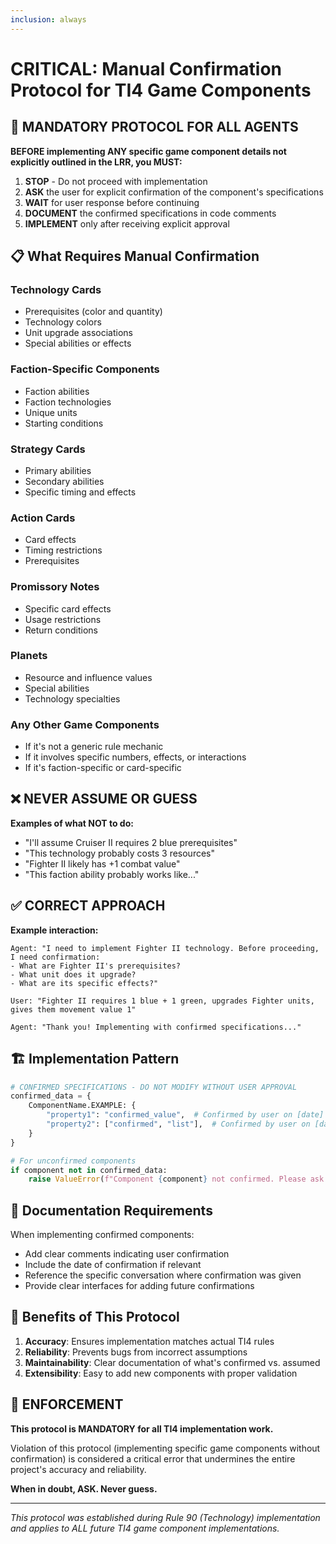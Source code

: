 ```yaml
---
inclusion: always
---
```


# CRITICAL: Manual Confirmation Protocol for TI4 Game Components

## 🚨 MANDATORY PROTOCOL FOR ALL AGENTS

**BEFORE implementing ANY specific game component details not explicitly outlined in the LRR, you MUST:**

1. **STOP** - Do not proceed with implementation
2. **ASK** the user for explicit confirmation of the component's specifications
3. **WAIT** for user response before continuing
4. **DOCUMENT** the confirmed specifications in code comments
5. **IMPLEMENT** only after receiving explicit approval

## 📋 What Requires Manual Confirmation

### Technology Cards
- Prerequisites (color and quantity)
- Technology colors
- Unit upgrade associations
- Special abilities or effects

### Faction-Specific Components
- Faction abilities
- Faction technologies
- Unique units
- Starting conditions

### Strategy Cards
- Primary abilities
- Secondary abilities
- Specific timing and effects

### Action Cards
- Card effects
- Timing restrictions
- Prerequisites

### Promissory Notes
- Specific card effects
- Usage restrictions
- Return conditions

### Planets
- Resource and influence values
- Special abilities
- Technology specialties

### Any Other Game Components
- If it's not a generic rule mechanic
- If it involves specific numbers, effects, or interactions
- If it's faction-specific or card-specific

## ❌ NEVER ASSUME OR GUESS

**Examples of what NOT to do:**
- "I'll assume Cruiser II requires 2 blue prerequisites"
- "This technology probably costs 3 resources"
- "Fighter II likely has +1 combat value"
- "This faction ability probably works like..."

## ✅ CORRECT APPROACH

**Example interaction:**
```
Agent: "I need to implement Fighter II technology. Before proceeding, I need confirmation:
- What are Fighter II's prerequisites?
- What unit does it upgrade?
- What are its specific effects?"

User: "Fighter II requires 1 blue + 1 green, upgrades Fighter units, gives them movement value 1"

Agent: "Thank you! Implementing with confirmed specifications..."
```

## 🏗️ Implementation Pattern

```python
# CONFIRMED SPECIFICATIONS - DO NOT MODIFY WITHOUT USER APPROVAL
confirmed_data = {
    ComponentName.EXAMPLE: {
        "property1": "confirmed_value",  # Confirmed by user on [date]
        "property2": ["confirmed", "list"],  # Confirmed by user on [date]
    }
}

# For unconfirmed components
if component not in confirmed_data:
    raise ValueError(f"Component {component} not confirmed. Please ask user for specification.")
```

## 📝 Documentation Requirements

When implementing confirmed components:
- Add clear comments indicating user confirmation
- Include the date of confirmation if relevant
- Reference the specific conversation where confirmation was given
- Provide clear interfaces for adding future confirmations

## 🎯 Benefits of This Protocol

1. **Accuracy**: Ensures implementation matches actual TI4 rules
2. **Reliability**: Prevents bugs from incorrect assumptions
3. **Maintainability**: Clear documentation of what's confirmed vs. assumed
4. **Extensibility**: Easy to add new components with proper validation

## 🚨 ENFORCEMENT

**This protocol is MANDATORY for all TI4 implementation work.**

Violation of this protocol (implementing specific game components without confirmation) is considered a critical error that undermines the entire project's accuracy and reliability.

**When in doubt, ASK. Never guess.**

---

*This protocol was established during Rule 90 (Technology) implementation and applies to ALL future TI4 game component implementations.*